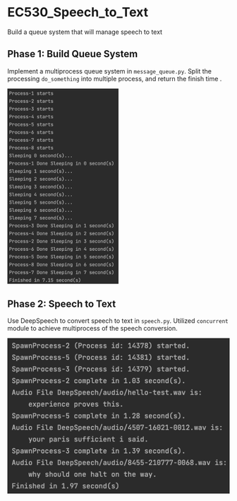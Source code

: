 # EC530_Speech_to_Text

Build a queue system that will manage speech to text



## Phase 1:  Build Queue System

Implement a multiprocess queue system in `message_queue.py`. Split the processing `do_something` into multiple  process, and  return the finish time .

<img src= /img/multiprocess_q.png width="50%">




## Phase 2:  Speech to Text

Use DeepSpeech to convert speech to text in `speech.py`. Utilized `concurrent` module to achieve multiprocess of the speech conversion.

![ ](/img/speech.png)

